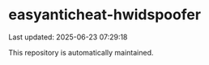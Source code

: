 # easyanticheat-hwidspoofer

Last updated: 2025-06-23 07:29:18

This repository is automatically maintained.
